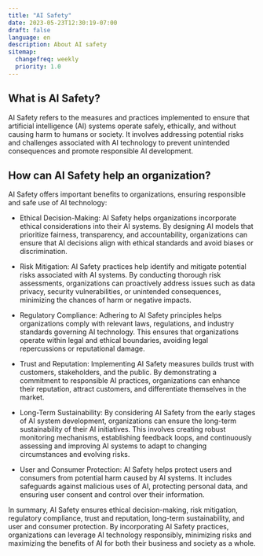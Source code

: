 ```yaml
---
title: "AI Safety"
date: 2023-05-23T12:30:19-07:00
draft: false
language: en
description: About AI safety
sitemap:
  changefreq: weekly
  priority: 1.0
---
```


## What is AI Safety? ##

AI Safety refers to the measures and practices implemented to ensure that artificial intelligence (AI) systems operate safely, ethically, and without causing harm to humans or society. It involves addressing potential risks and challenges associated with AI technology to prevent unintended consequences and promote responsible AI development.

## How can AI Safety help an organization? ##

AI Safety offers important benefits to organizations, ensuring responsible and safe use of AI technology:

- Ethical Decision-Making: AI Safety helps organizations incorporate ethical considerations into their AI systems. By designing AI models that prioritize fairness, transparency, and accountability, organizations can ensure that AI decisions align with ethical standards and avoid biases or discrimination.

- Risk Mitigation: AI Safety practices help identify and mitigate potential risks associated with AI systems. By conducting thorough risk assessments, organizations can proactively address issues such as data privacy, security vulnerabilities, or unintended consequences, minimizing the chances of harm or negative impacts.

- Regulatory Compliance: Adhering to AI Safety principles helps organizations comply with relevant laws, regulations, and industry standards governing AI technology. This ensures that organizations operate within legal and ethical boundaries, avoiding legal repercussions or reputational damage.

- Trust and Reputation: Implementing AI Safety measures builds trust with customers, stakeholders, and the public. By demonstrating a commitment to responsible AI practices, organizations can enhance their reputation, attract customers, and differentiate themselves in the market.

- Long-Term Sustainability: By considering AI Safety from the early stages of AI system development, organizations can ensure the long-term sustainability of their AI initiatives. This involves creating robust monitoring mechanisms, establishing feedback loops, and continuously assessing and improving AI systems to adapt to changing circumstances and evolving risks.

- User and Consumer Protection: AI Safety helps protect users and consumers from potential harm caused by AI systems. It includes safeguards against malicious uses of AI, protecting personal data, and ensuring user consent and control over their information.

In summary, AI Safety ensures ethical decision-making, risk mitigation, regulatory compliance, trust and reputation, long-term sustainability, and user and consumer protection. By incorporating AI Safety practices, organizations can leverage AI technology responsibly, minimizing risks and maximizing the benefits of AI for both their business and society as a whole.